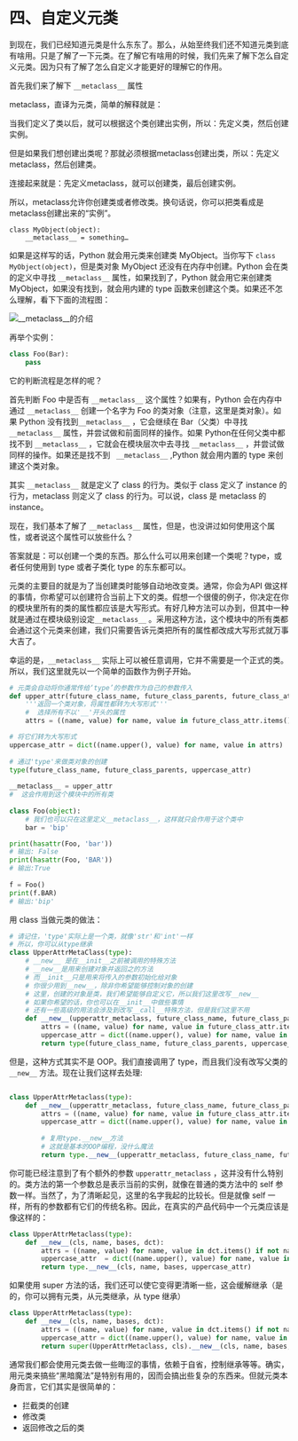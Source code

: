 # 四、自定义元类 #

到现在，我们已经知道元类是什么东东了。那么，从始至终我们还不知道元类到底有啥用。只是了解了一下元类。在了解它有啥用的时候，我们先来了解下怎么自定义元类。因为只有了解了怎么自定义才能更好的理解它的作用。

首先我们来了解下 `__metaclass__` 属性

metaclass，直译为元类，简单的解释就是：

当我们定义了类以后，就可以根据这个类创建出实例，所以：先定义类，然后创建实例。

但是如果我们想创建出类呢？那就必须根据metaclass创建出类，所以：先定义metaclass，然后创建类。

连接起来就是：先定义metaclass，就可以创建类，最后创建实例。

所以，metaclass允许你创建类或者修改类。换句话说，你可以把类看成是metaclass创建出来的“实例”。

```text
class MyObject(object):
    __metaclass__ = something…

```

如果是这样写的话，Python 就会用元类来创建类 MyObject。当你写下 `class MyObject(object)`，但是类对象 MyObject 还没有在内存中创建。Python 会在类的定义中寻找 `__metaclass__` 属性，如果找到了，Python 就会用它来创建类 MyObject，如果没有找到，就会用内建的 type 函数来创建这个类。如果还不怎么理解，看下下面的流程图：

![__metaclass__的介绍](https://user-gold-cdn.xitu.io/2017/9/6/06c5a4390887abd3d79401848742f5ce)


再举个实例：

```python
class Foo(Bar):
    pass
```

它的判断流程是怎样的呢？

首先判断 Foo 中是否有 `__metaclass__` 这个属性？如果有，Python 会在内存中通过 `__metaclass__` 创建一个名字为 Foo 的类对象（注意，这里是类对象）。如果 Python 没有找到`__metaclass__` ，它会继续在 Bar（父类）中寻找`__metaclass__` 属性，并尝试做和前面同样的操作。如果 Python在任何父类中都找不到 `__metaclass__` ，它就会在模块层次中去寻找 `__metaclass__` ，并尝试做同样的操作。如果还是找不到` ` `__metaclass__` ,Python 就会用内置的 type 来创建这个类对象。

其实 `__metaclass__` 就是定义了 class 的行为。类似于 class 定义了 instance 的行为，metaclass 则定义了 class 的行为。可以说，class 是 metaclass 的 instance。


现在，我们基本了解了 `__metaclass__` 属性，但是，也没讲过如何使用这个属性，或者说这个属性可以放些什么？

答案就是：可以创建一个类的东西。那么什么可以用来创建一个类呢？type，或者任何使用到 type 或者子类化 type 的东东都可以。

元类的主要目的就是为了当创建类时能够自动地改变类。通常，你会为API 做这样的事情，你希望可以创建符合当前上下文的类。假想一个很傻的例子，你决定在你的模块里所有的类的属性都应该是大写形式。有好几种方法可以办到，但其中一种就是通过在模块级别设定`__metaclass__` 。采用这种方法，这个模块中的所有类都会通过这个元类来创建，我们只需要告诉元类把所有的属性都改成大写形式就万事大吉了。

幸运的是，`__metaclass__` 实际上可以被任意调用，它并不需要是一个正式的类。所以，我们这里就先以一个简单的函数作为例子开始。

```python
# 元类会自动将你通常传给‘type’的参数作为自己的参数传入
def upper_attr(future_class_name, future_class_parents, future_class_attr):
    '''返回一个类对象，将属性都转为大写形式'''
    #  选择所有不以'__'开头的属性
    attrs = ((name, value) for name, value in future_class_attr.items() if not name.startswith('__'))
```


```python
# 将它们转为大写形式
uppercase_attr = dict((name.upper(), value) for name, value in attrs)
 
# 通过'type'来做类对象的创建
type(future_class_name, future_class_parents, uppercase_attr)
 
__metaclass__ = upper_attr  
#  这会作用到这个模块中的所有类
 
class Foo(object):
    # 我们也可以只在这里定义__metaclass__，这样就只会作用于这个类中
    bar = 'bip'
```

```python
print(hasattr(Foo, 'bar'))
# 输出: False
print(hasattr(Foo, 'BAR'))
# 输出:True
 
f = Foo()
print(f.BAR)
# 输出:'bip'
```

用 class 当做元类的做法：

```python
# 请记住，'type'实际上是一个类，就像'str'和'int'一样
# 所以，你可以从type继承
class UpperAttrMetaClass(type):
    # __new__ 是在__init__之前被调用的特殊方法
    # __new__是用来创建对象并返回之的方法
    # 而__init__只是用来将传入的参数初始化给对象
    # 你很少用到__new__，除非你希望能够控制对象的创建
    # 这里，创建的对象是类，我们希望能够自定义它，所以我们这里改写__new__
    # 如果你希望的话，你也可以在__init__中做些事情
    # 还有一些高级的用法会涉及到改写__call__特殊方法，但是我们这里不用
    def __new__(upperattr_metaclass, future_class_name, future_class_parents, future_class_attr):
        attrs = ((name, value) for name, value in future_class_attr.items() if not name.startswith('__'))
        uppercase_attr = dict((name.upper(), value) for name, value in attrs)
        return type(future_class_name, future_class_parents, uppercase_attr)

```

但是，这种方式其实不是 OOP。我们直接调用了 type，而且我们没有改写父类的 `__new__` 方法。现在让我们这样去处理:

```python

class UpperAttrMetaclass(type):
    def __new__(upperattr_metaclass, future_class_name, future_class_parents, future_class_attr):
        attrs = ((name, value) for name, value in future_class_attr.items() if not name.startswith('__'))
        uppercase_attr = dict((name.upper(), value) for name, value in attrs)
 
        # 复用type.__new__方法
        # 这就是基本的OOP编程，没什么魔法
        return type.__new__(upperattr_metaclass, future_class_name, future_class_parents, uppercase_attr)
```

你可能已经注意到了有个额外的参数 `upperattr_metaclass` ，这并没有什么特别的。类方法的第一个参数总是表示当前的实例，就像在普通的类方法中的 self 参数一样。当然了，为了清晰起见，这里的名字我起的比较长。但是就像 self 一样，所有的参数都有它们的传统名称。因此，在真实的产品代码中一个元类应该是像这样的：

```python
class UpperAttrMetaclass(type):
    def __new__(cls, name, bases, dct):
        attrs = ((name, value) for name, value in dct.items() if not name.startswith('__'))
        uppercase_attr  = dict((name.upper(), value) for name, value in attrs)
        return type.__new__(cls, name, bases, uppercase_attr)

```

如果使用 super 方法的话，我们还可以使它变得更清晰一些，这会缓解继承（是的，你可以拥有元类，从元类继承，从 type 继承）

```python
class UpperAttrMetaclass(type):
    def __new__(cls, name, bases, dct):
        attrs = ((name, value) for name, value in dct.items() if not name.startswith('__'))
        uppercase_attr = dict((name.upper(), value) for name, value in attrs)
        return super(UpperAttrMetaclass, cls).__new__(cls, name, bases, uppercase_attr)
```

通常我们都会使用元类去做一些晦涩的事情，依赖于自省，控制继承等等。确实，用元类来搞些“黑暗魔法”是特别有用的，因而会搞出些复杂的东西来。但就元类本身而言，它们其实是很简单的：

* 拦截类的创建
* 修改类
* 返回修改之后的类